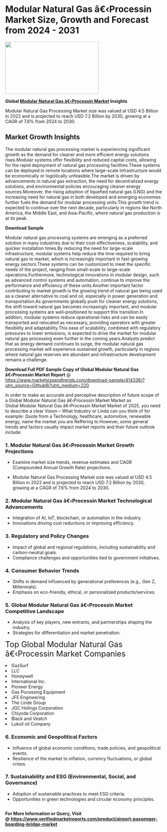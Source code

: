 <H1>Modular Natural Gas â€‹Processin Market Size, Growth and Forecast from 2024 - 2031</H1><img class="aligncenter size-medium wp-image-584254" src="https://thirdeyenews.in/wp-content/uploads/2024/09/Global-Market-Research-300x168.jpeg" alt="" width="300" height="168" /><p><strong>Global&nbsp;<a href="https://www.marketsizeandtrends.com/download-sample/414336/?utm_source=Github8j?utm_medium=220">Modular Natural Gas â€‹Processin Market</a> Insights</strong></p><p>Modular Natural Gas Processing Market size was valued at USD 4.5 Billion in 2022 and is projected to reach USD 7.2 Billion by 2030, growing at a CAGR of 7.6% from 2024 to 2030.</p><p><h2>Market Growth Insights</h2> <p>The modular natural gas processing market is experiencing significant growth as the demand for cleaner and more efficient energy solutions rises.Modular systems offer flexibility and reduced capital costs, allowing for the rapid deployment of natural gas processing facilities.These systems can be deployed in remote locations where large-scale infrastructure would be economically or logistically unfeasible.The market is driven by advancements in natural gas extraction, the need for decentralized energy solutions, and environmental policies encouraging cleaner energy sources.Moreover, the rising adoption of liquefied natural gas (LNG) and the increasing need for natural gas in both developed and emerging economies further fuels the demand for modular processing units.This growth trend is expected to continue over the next decade, particularly in regions like North America, the Middle East, and Asia-Pacific, where natural gas production is at its peak.</p> <p><strong>Download Sample</strong></p> <p>Modular natural gas processing systems are emerging as a preferred solution in many industries due to their cost-effectiveness, scalability, and quicker installation times.By reducing the need for large-scale infrastructure, modular systems help reduce the time required to bring natural gas to market, which is increasingly important in fast-growing energy sectors.These systems can be customized to meet the specific needs of the project, ranging from small-scale to large-scale operations.Furthermore, technological innovations in modular design, such as advanced control systems and automation, continue to improve the performance and efficiency of these units.Another important factor contributing to market growth is the growing trend of natural gas being used as a cleaner alternative to coal and oil, especially in power generation and transportation.As governments globally push for cleaner energy solutions, the shift toward natural gas becomes increasingly important, and modular processing systems are well-positioned to support this transition.In addition, modular systems reduce operational risks and can be easily transported and relocated as necessary, providing operators with greater flexibility and adaptability.This ease of scalability, combined with regulatory pressures to lower emissions, is expected to drive the market for modular natural gas processing even further in the coming years.Analysts predict that as energy demand continues to surge, the modular natural gas processing market will experience sustained growth, particularly in regions where natural gas reserves are abundant and infrastructure development remains a challenge.</p> <p><span class=""><strong>Download Full PDF Sample Copy of Global Modular Natural Gas â€‹Processin Market Report</strong> @ <a href="https://www.marketsizeandtrends.com/download-sample/414336/?utm_source=Github8j?utm_medium=220" target="_blank">https://www.marketsizeandtrends.com/download-sample/414336/?utm_source=Github8j?utm_medium=220</a></span></p><p>In order to make an accurate and perceptive description of future scope of a Global&nbsp;Modular Natural Gas â€‹Processin Market Market as Global&nbsp;Modular Natural Gas â€‹Processin Market Market of 2025, you need to describe a clear Vision &ndash; What Industry or Linda can you think of for example: Quote from a Technology, healthcare, automotive, renewable energy, name the market you are Reffering to.However, some general trends and factors usually impact market reports and their future outlook include:</p><h3>1.&nbsp;<strong>Modular Natural Gas â€‹Processin Market Growth Projections</strong></h3><ul><li>Examine market size trends, revenue estimates and CAGR (Compounded Annual Growth Rate) projections.</li><li><p>Modular Natural Gas Processing Market size was valued at USD 4.5 Billion in 2022 and is projected to reach USD 7.2 Billion by 2030, growing at a CAGR of 7.6% from 2024 to 2030.</p></li></ul><h3>2.&nbsp;<strong>Modular Natural Gas â€‹Processin Market Technological Advancements</strong></h3><ul><li>Integration of AI, IoT, blockchain, or automation in the industry.</li><li>Innovations driving cost reductions or improving efficiency.</li></ul><h3>3.&nbsp;<strong>Regulatory and Policy Changes</strong></h3><ul><li>Impact of global and regional regulations, including sustainability and carbon-neutral goals.</li><li>Compliance challenges and opportunities tied to government initiatives.</li></ul><h3>4.&nbsp;<strong>Consumer Behavior Trends</strong></h3><ul><li>Shifts in demand influenced by generational preferences (e.g., Gen Z, Millennials).</li><li>Emphasis on eco-friendly, ethical, or personalized products/services.</li></ul><h3>5.&nbsp;<strong>Global Modular Natural Gas â€‹Processin Market Competitive Landscape</strong></h3><ul><li>Analysis of key players, new entrants, and partnerships shaping the industry.</li><li>Strategies for differentiation and market penetration.</li></ul><p data-pm-slice="1 1 []"><span style="color: inherit; font-family: inherit; font-size: 25px;">Top Global Modular Natural Gas â€‹Processin Market Companies</span></p><div class="" data-test-id=""><p><li>GazSurf</li><li> LLC</li><li> Honeywell</li><li> International Inc.</li><li> Pioneer Energy</li><li> Gas Pocessing Equipment</li><li> JFE Engineering</li><li> The Linde Group</li><li> JGC Holings Corporation</li><li> Chiyoda Corporation</li><li> Black and Veatch</li><li> Lukoil oil Company</li></p></div><h3>6.&nbsp;<strong>Economic and Geopolitical Factors</strong></h3><ul><li>Influence of global economic conditions, trade policies, and geopolitical events.</li><li>Resilience of the market to inflation, currency fluctuations, or global crises.</li></ul><h3>7.&nbsp;<strong>Sustainability and ESG (Environmental, Social, and Governance)</strong></h3><ul><li>Adoption of sustainable practices to meet ESG criteria.</li><li>Opportunities in green technologies and circular economy principles.</li></ul><h2><strong style="font-size: 14px;">For More Information or Query, Visit @&nbsp;</strong><a style="background-color: #ffffff; font-size: 14px;" href="https://www.marketsizeandtrends.com/report/modular-natural-gas-processin-market/" target="_blank">https://www.verifiedmarketreports.com/product/airport-passenger-boarding-bridge-market</a></h2>